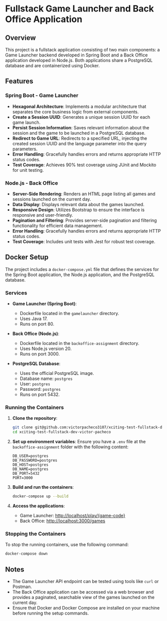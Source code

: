# Fullstack Game Launcher and Back Office Application

## Overview

This project is a fullstack application consisting of two main components: a Game Launcher backend developed in Spring Boot and a Back Office application developed in Node.js. Both applications share a PostgreSQL database and are containerized using Docker.

## Features

### Spring Boot - Game Launcher

- **Hexagonal Architecture**: Implements a modular architecture that separates the core business logic from external components.
- **Create a Session UUID**: Generates a unique session UUID for each game launch.
- **Persist Session Information**: Saves relevant information about the session and the game to be launched in a PostgreSQL database.
- **Redirect to Game URL**: Redirects to a specified URL, injecting the created session UUID and the language parameter into the query parameters.
- **Error Handling**: Gracefully handles errors and returns appropriate HTTP status codes.
- **Test Coverage**: Achieves 90% test coverage using JUnit and Mockito for unit testing.

### Node.js - Back Office

- **Server-Side Rendering**: Renders an HTML page listing all games and sessions launched on the current day.
- **Data Display**: Displays relevant data about the games launched.
- **Responsive Design**: Utilizes Bootstrap to ensure the interface is responsive and user-friendly.
- **Pagination and Filtering**: Provides server-side pagination and filtering functionality for efficient data management.
- **Error Handling**: Gracefully handles errors and returns appropriate HTTP status codes.
- **Test Coverage**: Includes unit tests with Jest for robust test coverage.

## Docker Setup

The project includes a `docker-compose.yml` file that defines the services for the Spring Boot application, the Node.js application, and the PostgreSQL database.

### Services

- **Game Launcher (Spring Boot)**:
  - Dockerfile located in the `gamelauncher` directory.
  - Uses Java 17.
  - Runs on port 80.

- **Back Office (Node.js)**:
  - Dockerfile located in the `backoffice-assignment` directory.
  - Uses Node.js version 20.
  - Runs on port 3000.

- **PostgreSQL Database**:
  - Uses the official PostgreSQL image.
  - Database name: `postgres`
  - User: `postgres`
  - Password: `postgres`
  - Runs on port 5432.

### Running the Containers

1. **Clone the repository**:
   ```bash
   git clone git@github.com:victorpacheco3107/xciting-test-fullstack-dev-victor-pacheco.git
   cd xciting-test-fullstack-dev-victor-pacheco
   ```

2. **Set up environment variables**:
   Ensure you have a `.env` file at the `backoffice-assignment` folder with the following content:
   ```env
   DB_USER=postgres
   DB_PASSWORD=postgres
   DB_HOST=postgres
   DB_NAME=postgres
   DB_PORT=5432
   PORT=3000
   ```

3. **Build and run the containers**:
   ```bash
   docker-compose up --build
   ```

4. **Access the applications**:
   - Game Launcher: [http://localhost/play/{game-code}](http://localhost/play/{game-code})
   - Back Office: [http://localhost:3000/games](http://localhost:3000/games)

### Stopping the Containers

To stop the running containers, use the following command:
```bash
docker-compose down
```

## Notes

- The Game Launcher API endpoint can be tested using tools like `curl` or Postman.
- The Back Office application can be accessed via a web browser and provides a paginated, searchable view of the games launched on the current day.
- Ensure that Docker and Docker Compose are installed on your machine before running the setup commands.

